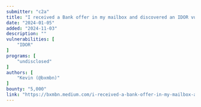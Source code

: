 ```yaml
---
submitter: "c2a"
title: "I received a Bank offer in my mailbox and discovered an IDOR vulnerability - $5,000 bounty - @bxmbn"
date: "2024-01-05"
added: "2024-11-03"
description: ""
vulnerabilities: [
    "IDOR"
]
programs: [
    "undisclosed"
]
authors: [
    "Kevin (@bxmbn)"
]
bounty: "5,000"
link: "https://bxmbn.medium.com/i-received-a-bank-offer-in-my-mailbox-and-discovered-an-idor-vulnerability-5-000-bounty-bxmbn-5209cab1fba8"
---
```




